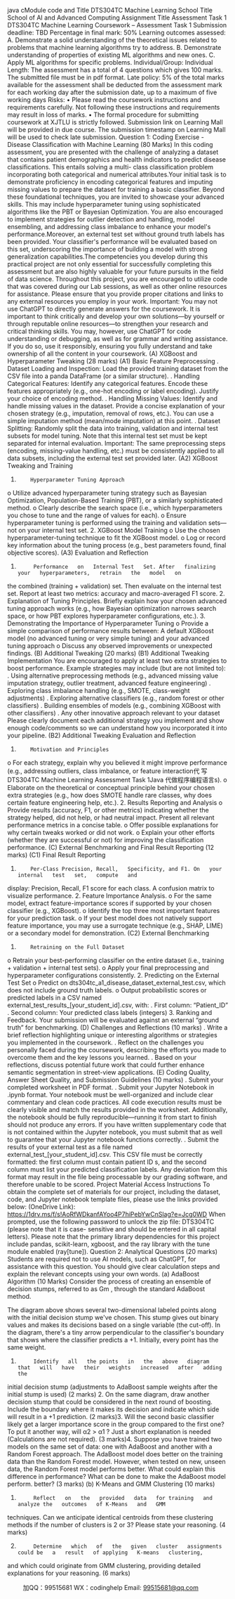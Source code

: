 java cModule code and Title 
DTS304TC Machine Learning School Title 
School of AI and Advanced Computing Assignment Title 
Assessment Task 1 
DTS304TC Machine Learning 
Coursework – Assessment Task 1 
Submission deadline: TBD
Percentage in final mark: 50%
Learning outcomes assessed: 
A.   Demonstrate   a   solid   understanding   of   the   theoretical   issues   related   to   problems   that   machine   learning   algorithms   try   to   address.
B.   Demonstrate   understanding   of   properties   of   existing   ML   algorithms   and   new   ones.
C.   Apply   ML   algorithms   for   specific problems.
Individual/Group: Individual
Length: The   assessment   has   a   total   of   4   questions   which   gives   100   marks.   The   submitted   file   must   be   in   pdf   format.
Late policy: 5%   of   the   total   marks   available   for the   assessment   shall be   deducted   from   the   assessment mark for each working day after the submission date, up to a maximum of five working days 
Risks: 
•      Please   read   the   coursework   instructions   and   requirements   carefully. Not   following   these   instructions   and   requirements   may result   in   loss   of   marks.
•      The   formal   procedure   for   submitting   coursework   at   XJTLU   is   strictly   followed.   Submission   link   on   Learning   Mall   will   be provided   in   due   course.   The   submission   timestamp   on   Learning   Mall   will be      used   to   check   late   submission.
Question 1: Coding Exercise - Disease Classification with Machine Learning (80 Marks) In    this    coding   assessment,   you      are   presented   with   the      challenge   of    analyzing   a   dataset   that      contains   patient   demographics   and   health   indicators   to   predict   disease   classifications.   This   entails   solving   a   multi-   class   classification   problem   incorporating   both   categorical   and   numerical   attributes.Your    initial    task    is    to   demonstrate   proficiency   in   encoding   categorical   features   and   imputing   missing   values   to   prepare   the   dataset   for   training   a   basic   classifier.   Beyond   these   foundational   techniques,   you   are   invited   to showcase your advanced skills. This may include hyperparameter    tuning    using    sophisticated   algorithms   like   the   PBT   or   Bayesian   Optimization.   You   are   also   encouraged   to   implement   strategies   for   outlier   detection   and      handling,   model   ensembling,   and   addressing   class   imbalance   to   enhance      your   model's performance.Moreover, an   external      test set without ground   truth labels has   been   provided.   Your      classifier's   performance   will   be    evaluated   based   on   this    set,   underscoring   the   importance    of   building a   model   with   strong   generalization   capabilities.The      competencies you develop during this practical project are not only essential for successfully completing   this   assessment but   are   also   highly   valuable   for   your   future   pursuits   in   the   field   of data   science.   Throughout   this   project,   you   are   encouraged   to   utilize   code   that   was   covered   during   our   Lab   sessions,   as      well   as   other   online   resources   for   assistance.   Please   ensure   that   you   provide   proper   citations   and   links   to      any   external   resources   you   employ   in   your   work.
Important: You may   not use   ChatGPT   to   directly   generate   answers   for the   coursework.   It   is   important to   think   critically   and   develop   your   own   solutions—by yourself or   through reputable   online resources—to   strengthen   your research   and   critical   thinking   skills.   You may, however, use   ChatGPT for code understanding or debugging, as well as for grammar and writing assistance. If you do so, use it responsibly, ensuring you fully understand and take ownership of all the content in your coursework. 
(A) XGBoost and Hyperparameter Tweaking (28 marks) 
(A1) Basic Feature Preprocessing 
. Dataset Loading and Inspection: Load the   provided   training   dataset   from   the   CSV   file   into   a   panda   DataFrame   (or   a   similar   structure).
. Handling Categorical Features: Identify   any   categorical   features.   Encode these   features appropriately   (e.g.,   one-hot   encoding   or   label   encoding).   Justify   your   choice   of   encoding   method.
. Handling Missing Values: Identify   and   handle   missing   values   in   the   dataset.   Provide   a   concise   explanation   of   your   chosen   strategy   (e.g.,   imputation, removal   of   rows,   etc.).   You   can use   a simple   imputation   method   (mean/mode   imputation)   at   this   point.
. Dataset Splitting: Randomly   split the   data   into training,   validation   and   internal   test   subsets   for model   tuning. Note   that this   internal test   set   must   be   kept   separated   for internal   evaluation.
Important: The   same preprocessing   steps   (encoding, missing-value   handling,   etc.)   must be   consistently   applied to   all   data   subsets,   including the   external   test   set provided   later.
(A2) XGBoost Tweaking and Training 
1.         Hyperparameter Tuning Approach
o    Utilize   advanced hyperparameter   tuning   strategy   such   as   Bayesian   Optimization,   Population-Based   Training   (PBT),   or   a   similarly   sophisticated   method.
o      Clearly   describe   the   search   space   (i.e.,   which   hyperparameters   you   chose   to   tune   and   the   range   of   values   for   each).
o    Ensure   hyperparameter   tuning   is   performed   using   the   training   and   validation   sets—not   on   your   internal   test   set.
2.         XGBoost Model Training
o    Use   the   chosen   hyperparameter-tuning   technique   to   fit   the   XGBoost   model.
o      Log   or   record   key   information   about   the   tuning   process   (e.g., best   parameters   found,   final   objective   scores).
(A3) Evaluation and Reflection 
1.          Performance   on   Internal Test   Set. After   finalizing   your   hyperparameters,   retrain   the   model   on
the   combined   (training   + validation)   set.   Then   evaluate   on   the   internal   test   set.   Report   at   least   two metrics:   accuracy and macro-averaged F1 score.
2.          Explanation   of Tuning Principles. Briefly   explain   how your   chosen   advanced tuning   approach
works   (e.g.,   how   Bayesian   optimization   narrows   search   space,   or how   PBT   explores   hyperparameter   configurations,   etc.).
3.       Demonstrating   the   Importance   of   Hyperparameter   Tuning
o    Provide   a   simple   comparison   of   performance   results   between:   A   default   XGBoost   model
(no   advanced   tuning   or very   simple   tuning)   and   your   advanced   tuning   approach
o      Discuss   any   observed   improvements   or unexpected   findings.
(B) Additional Tweaking (20 marks) 
(B1) Additional Tweaking Implementation 
You   are   encouraged to   apply   at   least   two   extra   strategies to boost performance.   Example   strategies   may   include   (but   are   not   limited   to):
.               Using   alternative preprocessing   methods   (e.g.,   advanced missing value   imputation   strategy,   outlier   treatment,   advanced   feature   engineering)
.               Exploring   class imbalance   handling   (e.g.,   SMOTE,   class-weight   adjustments)
.               Exploring   alternative   classifiers   (e.g.,   random   forest   or   other   classifiers)
.               Building   ensembles   of   models   (e.g.,   combining XGBoost with   other   classifiers)
.                Any other innovative   approach relevant to   your   dataset
Please   clearly   document   each   additional   strategy   you   implement   and   show   enough   code/comments   so we   can   understand how   you   incorporated   it   into   your pipeline.
(B2) Additional Tweaking Evaluation and Reflection 
1.         Motivation and Principles
o    For   each   strategy,   explain   why   you   believed   it   might   improve   performance   (e.g.,   addressing   outliers,   class   imbalance,   or   feature   interaction代 写DTS304TC Machine Learning Assessment Task 1Java
代做程序编程语言s).
o    Elaborate   on   the   theoretical   or   conceptual   principle behind   your   chosen   extra   strategies   (e.g.,   how   does   SMOTE   handle rare   classes,   why   does   certain   feature   engineering help,   etc.).
2.         Results Reporting   and Analysis
o      Provide   results   (accuracy,   F1,   or   other   metrics)   indicating   whether   the   strategy   helped,   did   not help,   or had neutral   impact.   Present   all relevant   performance   metrics   in   a concise   table.
o      Offer possible   explanations   for   why   certain tweaks worked   or   did   not   work.
o      Explain   your   other   efforts   (whether   they   are   successful   or   not)   for   improving   the   classification performance.
(C) External Benchmarking and Final Result Reporting (12 marks) 
(C1) Final Result Reporting 
1.         Per-Class Precision, Recall,   Specificity, and F1. On   your   internal   test   set,   compute   and
display:   Precision,   Recall,   F1   score   for   each   class. A   confusion matrix to   visualize performance.
2.         Feature Importance Analysis.
o      For   the   same   model,   extract   feature-importance   scores   if supported   by your   chosen   classifier   (e.g., XGBoost).
o    Identify   the   top   three   most important   features   for   your   prediction   task.
o      If   your best   model   does not   natively   support   feature   importance,   you   may use   a   surrogate   technique   (e.g.,   SHAP,   LIME)   or   a   secondary model   for   demonstration.
(C2) External Benchmarking 
1.         Retraining on the Full Dataset
o    Retrain your   best-performing   classifier   on   the   entire   dataset   (i.e.,   training   +   validation   +   internal   test   sets).
o    Apply your   final preprocessing and   hyperparameter   configurations   consistently.
2.         Predicting on the External   Test   Set
o    Predict   on   dts304tc_a1_disease_dataset_external_test.csv,   which   does   not   include   ground   truth   labels.
o      Output probabilistic   scores   or predicted   labels   in   a   CSV named   external_test_results_[your_student_id].csv,   with:
.                First   column:   “Patient_ID”
.                Second   column:   Your   predicted   class   labels   (integers)
3.          Ranking   and Feedback. Your   submission   will   be   evaluated   against   an   external   “ground   truth” for   benchmarking.
(D) Challenges and Reflections (10 marks) 
.             Write   a   brief   reflection   highlighting   unique   or   interesting   algorithms   or   strategies   you   implemented   in   the   coursework.
.             Reflect   on   the   challenges   you   personally   faced   during   the   coursework,   describing   the   efforts   you   made   to   overcome   them   and   the   key   lessons   you   learned.
.             Based   on   your   reflections,   discuss   potential   future   work   that   could   further   enhance   semantic   segmentation   in   street-view   applications.
(E) Coding Quality, Answer Sheet Quality, and Submission Guidelines (10 marks) 
.               Submit   your   completed   worksheet   in   PDF   format.
.               Submit   your   Jupyter Notebook   in   .ipynb   format.   Your notebook must be   well-organized   and   include   clear   commentary   and   clean   code   practices.   All   code   execution   results   must   be   clearly   visible   and    match    the    results    provided    in   the   worksheet.    Additionally,   the   notebook      should   be      fully   reproducible—running it from start to   finish should not   produce   any   errors.
If you   have   written   supplementary   code   that   is   not   contained   within   the   Jupyter   notebook,   you   must   submit   that   as   well   to   guarantee   that   your   Jupyter   notebook   functions   correctly.
.             Submit   the   results   of   your   external   test   as   a   file   named   external_test_[your_student_id].csv.   This   CSV   file   must   be   correctly   formatted:   the   first   column   must   contain   patient   ID                            s,                and                   the                second   column   must   list   your   predicted   classification   labels.   Any   deviation   from   this   format   may   result   in   the   file   being   processable   by   our   grading   software,   and   therefore   unable   to   be   scored.
Project Material Access Instructions 
To   obtain   the   complete   set   of   materials   for   our   project,   including   the   dataset,   code,   and   Jupyter   notebook   template   files,   please   use   the   links   provided below:
(OneDrive   Link): https://1drv.ms/f/s!AoRfWDkanfAYoo4P7hiPebYwCnSlag?e=Jcg0WD
When prompted,   use   the   following password to   unlock the   zip   file:   DTS304TC   (please   note   that   it   is   case-   sensitive   and   should be   entered   in   all   capital   letters).
Please   note   that   the   primary   library   dependencies   for this   project   include   pandas,   scikit-learn,   xgboost,   and   the   ray   library   with   the   tune   module   enabled   (ray[tune]).
Question 2:       Analytical Questions (20 marks) 
Students   are   required   not   to   use   AI   models,   such   as   ChatGPT,   for   assistance   with   this   question.   You should give clear calculation steps and   explain the   relevant   concepts   using   your   own words.
(a)                      AdaBoost Algorithm (10 Marks) 
Consider   the   process   of   creating   an   ensemble   of   decision   stumps,   referred   to   as   Gm   ,   through   the   standard   AdaBoost   method.


The   diagram   above   shows   several   two-dimensional   labeled points   along   with   the   initial   decision   stump   we've   chosen.   This   stump   gives   out binary   values   and makes   its   decisions   based   on   a   single   variable   (the   cut-off).   In   the   diagram,   there's   a   tiny   arrow perpendicular to   the   classifier's   boundary   that   shows   where         the   classifier predicts   a   +1.   Initially,   every point   has   the   same   weight.
1.          Identify   all   the points   in   the   above   diagram   that   will   have   their   weights   increased   after   adding   the
initial   decision   stump   (adjustments   to   AdaBoost   sample   weights   after   the   initial   stump   is   used)   (2   marks)
2.          On   the   same   diagram,   draw   another   decision   stump   that   could   be   considered   in   the next   round   of
boosting.   Include   the   boundary   where   it   makes   its   decision   and   indicate   which   side   will   result   in   a   +1   prediction.   (2 marks)3.          Will   the   second   basic   classifier   likely   get   a   larger   importance   score   in   the   group   compared   to   the   first
one?   To put   it   another way, will   α2      >      α1   ?      Just   a   short   explanation   is   needed   (Calculations   are   not   required).   (3 marks)4.          Suppose   you   have   trained   two   models   on   the   same   set   of data:   one   with   AdaBoost   and   another   with   a
Random   Forest   approach.   The   AdaBoost   model   does   better   on   the   training   data   than   the   Random
Forest   model.   However,   when   tested   on   new,   unseen   data,   the   Random   Forest   model   performs   better.   What   could   explain   this   difference   in performance?   What   can   be   done   to make   the   AdaBoost model         perform. better?   (3   marks)
(b) K-Means and GMM Clustering (10 marks) 
1.          Reflect   on   the   provided   data   for training   and   analyze the   outcomes   of K-Means   and   GMM
techniques.   Can   we   anticipate   identical   centroids   from   these   clustering   methods   if   the   number   of   clusters   is   2   or   3?   Please   state   your   reasoning.   (4   marks)

2.          Determine   which   of   the   given   cluster   assignments   could be   a   result   of applying   K-means   clustering,
and   which   could   originate   from   GMM   clustering,   providing   detailed   explanations   for   your reasoning.   (6   marks)  








         
加QQ：99515681  WX：codinghelp  Email: 99515681@qq.com
